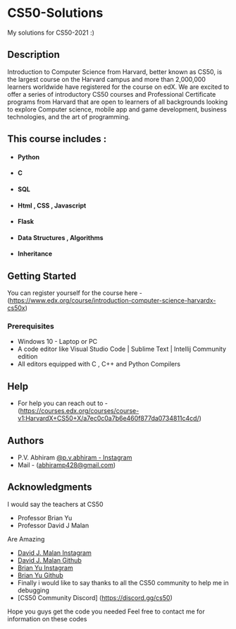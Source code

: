 # CS50-Solutions

My solutions for CS50-2021 :)

## Description
Introduction to Computer Science from Harvard, better known as CS50,
is the largest course on the Harvard campus and more than 2,000,000 learners 
worldwide have registered for the course on edX. We are excited to offer a 
series of introductory CS50 courses and Professional Certificate programs from 
Harvard that are open to learners of all backgrounds looking to explore 
Computer science, mobile app and game development, business technologies, and the art of programming.

## This course includes :

* #### Python
* #### C
* #### SQL
* #### Html , CSS , Javascript
* #### Flask
* #### Data Structures , Algorithms
* #### Inheritance

## Getting Started

You can register yourself for the course here - (https://www.edx.org/course/introduction-computer-science-harvardx-cs50x)

### Prerequisites

* Windows 10 - Laptop or PC
* A code editor like Visual Studio Code | Sublime Text | Intellij Community edition
* All editors equipped with C , C++ and Python Compilers

## Help

* For help you can reach out to - (https://courses.edx.org/courses/course-v1:HarvardX+CS50+X/a7ec0c0a7b6e460f877da0734811c4cd/)

## Authors

* P.V. Abhiram
[@p.v.abhiram - Instagram](https://www.instagram.com/p.v.abhiram/)
* Mail - (abhiramp428@gmail.com)


## Acknowledgments

I would say the teachers at CS50 
* Professor Brian Yu
* Professor David J Malan 

Are Amazing
* [David J. Malan Instagram](https://www.instagram.com/davidjmalan/)
* [David J. Malan Github](https://github.com/dmalan)
* [Brian Yu Instagram](https://www.instagram.com/brianyu28/)
* [Brian Yu Github](https://github.com/brianyu28)
* Finally i would like to say thanks to all the CS50 community to help me in debugging 
* [CS50 Community Discord] (https://discord.gg/cs50)

Hope you guys get the code you needed
Feel free to contact me for information on these codes
